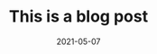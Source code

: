 ---
  title: This is a blog post
  permalink: /blog-post-1
  summary: This is a test blog post so I can see what they look like on the page. 
  date: 2021-05-07
  tags: [blog, test, featured]
---